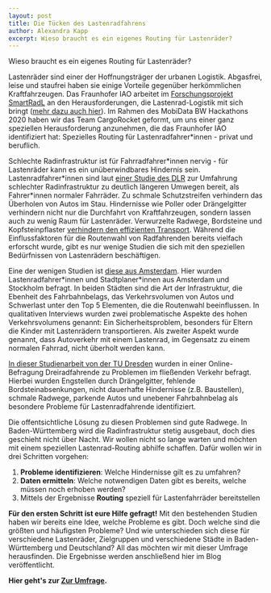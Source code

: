 ```yaml
---
layout: post
title: Die Tücken des Lastenradfahrens
author: Alexandra Kapp
excerpt: Wieso braucht es ein eigenes Routing für Lastenräder?
---
```

Wieso braucht es ein eigenes Routing für Lastenräder?

Lastenräder sind einer der Hoffnungsträger der urbanen Logistik. Abgasfrei, leise und staufrei haben sie einige Vorteile gegenüber herkömmlichen Kraftfahrzeugen. Das Fraunhofer IAO arbeitet im [Forschungsprojekt SmartRadL](https://www.iao.fraunhofer.de/de/presse-und-medien/aktuelles/echtzeit-tourenplanung-fuer-urbane-lastenradverkehre.html) an den Herausforderungen, die Lastenrad-Logistik mit sich bringt ([mehr dazu auch hier](https://blog.iao.fraunhofer.de/pop-up-radwege-und-co-verhilft-die-corona-pandemie-der-lastenradlogistik-zum-durchbruch/)).
Im Rahmen des MobiData BW Hackathons 2020 haben wir das Team CargoRocket geformt, um uns einer ganz speziellen Herausforderung anzunehmen, die das Fraunhofer IAO identifiziert hat: Spezielles Routing für Lastenradfahrer*innen - privat und beruflich.

Schlechte Radinfrastruktur ist für Fahrradfahrer\*innen nervig - für Lastenräder kann es ein unüberwindbares Hindernis sein. Lastenradfahrer\*innen sind laut [einer Studie des DLR](https://elib.dlr.de/129462/1/190527_DLR_Broschuere_DINA4_Online.pdf) zur Umfahrung schlechter Radinfrastruktur zu deutlich längeren Umwegen bereit, als Fahrer\*innen normaler Fahrräder. Zu schmale Schutzstreifen verhindern das Überholen von Autos im Stau. Hindernisse wie Poller oder Drängelgitter verhindern nicht nur die Durchfahrt von Kraftfahrzeugen, sondern lassen auch zu wenig Raum für Lastenräder. Verwurzelte Radwege, Bordsteine und Kopfsteinpflaster [verhindern den effizienten Transport](https://www.sciencedirect.com/science/article/pii/S2352146519301267). Während die Einflussfaktoren für die Routenwahl von Radfahrenden bereits vielfach erforscht wurde, gibt es nur wenige Studien die sich mit den speziellen Bedürfnissen von Lastenrädern beschäftigen. 

Eine der wenigen Studien ist [diese aus Amsterdam](https://onlinelibrary.wiley.com/doi/full/10.1111/ajes.12332). Hier wurden Lastenradfahrer*innen und Stadtplaner\*innen aus Amsterdam und Stockholm befragt. In beiden Städten sind die Art der Infrastruktur, die Ebenheit des Fahrbahnbelags, das Verkehrsvolumen von Autos und Schwerlast unter den Top 5 Elementen, die die Routenwahl beeinflussen. In qualitativen Interviews wurden zwei problematische Aspekte des hohen Verkehrsvolumens genannt: Ein Sicherheitsproblem, besonders für Eltern die Kinder mit Lastenrädern transportieren. Als zweiter Aspekt wurde genannt, dass Autoverkehr mit einem Lastenrad, im Gegensatz zu einem normalen Fahrrad, nicht überholt werden kann.

[In dieser Studienarbeit von der TU Dresden](https://repository.difu.de/jspui/bitstream/difu/242634/1/DS1599.pdf) wurden in einer Online-Befragung Dreiradfahrende zu Problemen im fließenden Verkehr befragt. Hierbei wurden Engstellen durch Drängelgitter, fehlende Bordsteinabsenkungen, nicht dauerhafte Hindernisse (z.B. Baustellen), schmale Radwege, parkende Autos und unebener Fahrbahnbelag als besondere Probleme für Lastenradfahrende identifiziert.

Die offentsichtliche Lösung zu diesen Problemen sind gute Radwege. In Baden-Württemberg wird die Radinfrastruktur stetig ausgebaut, doch dies geschieht nicht über Nacht. Wir wollen nicht so lange warten und möchten mit einem speziellen Lastenrad-Routing abhilfe schaffen. Dafür wollen wir in drei Schritten vorgehen:

1. **Probleme identifizieren**: Welche Hindernisse gilt es zu umfahren?
2. **Daten ermitteln**: Welche notwendigen Daten gibt es bereits, welche müssen noch erhoben werden?
3. Mittels der Ergebnisse **Routing** speziell für Lastenfahrräder bereitstellen

**Für den ersten Schritt ist eure Hilfe gefragt!** Mit den bestehenden Studien haben wir bereits eine Idee, welche Probleme es gibt. Doch welche sind die größten und häufigsten Probleme? Und wie unterschieden sich diese für verschiedene Lastenräder, Zielgruppen und verschiedene Städte in Baden-Württemberg und Deutschland? All das möchten wir mit dieser Umfrage herausfinden. Die Ergebnisse werden anschließend hier im Blog veröffentlicht.

**Hier geht's zur [Zur Umfrage](https://cargorocket.typeform.com/to/fTmr4EC2).**
